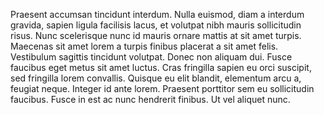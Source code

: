 Praesent accumsan tincidunt interdum. Nulla euismod, diam a interdum gravida, sapien ligula facilisis lacus, et volutpat nibh mauris sollicitudin risus. Nunc scelerisque nunc id mauris ornare mattis at sit amet turpis. Maecenas sit amet lorem a turpis finibus placerat a sit amet felis. Vestibulum sagittis tincidunt volutpat. Donec non aliquam dui. Fusce faucibus eget metus sit amet luctus. Cras fringilla sapien eu orci suscipit, sed fringilla lorem convallis. Quisque eu elit blandit, elementum arcu a, feugiat neque. Integer id ante lorem. Praesent porttitor sem eu sollicitudin faucibus. Fusce in est ac nunc hendrerit finibus. Ut vel aliquet nunc.